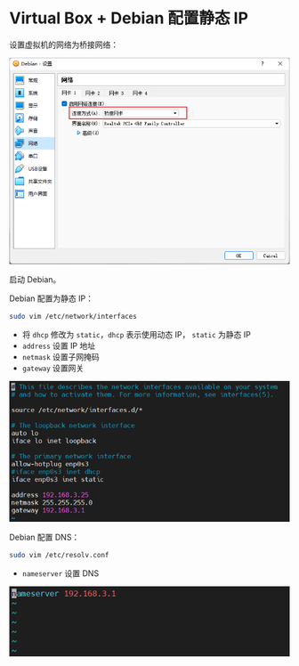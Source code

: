 # Virtual Box + Debian 配置静态 IP

设置虚拟机的网络为桥接网络：

![VirtualBox网络设置](../assets/virtualbox-network-config.png)

启动 Debian。

Debian 配置为静态 IP：

```bash
sudo vim /etc/network/interfaces
```

- 将 `dhcp` 修改为 `static`，`dhcp` 表示使用动态 IP， `static` 为静态 IP
- `address` 设置 IP 地址
- `netmask` 设置子网掩码
- `gateway` 设置网关

![Debian配置为静态IP](../assets/debian-static-ip.png)

Debian 配置 DNS：

```bash
sudo vim /etc/resolv.conf
```

- `nameserver` 设置 DNS

![Debian配置DNS](../assets/debian-dns.png)
